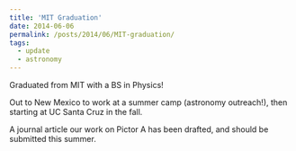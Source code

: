 ```yaml
---
title: 'MIT Graduation'
date: 2014-06-06
permalink: /posts/2014/06/MIT-graduation/
tags:
  - update
  - astronomy
---
```


Graduated from MIT with a BS in Physics!

Out to New Mexico to work at a summer camp (astronomy outreach!), then starting at UC Santa Cruz in the fall.

A journal article our work on Pictor A has been drafted, and should be submitted this summer.
